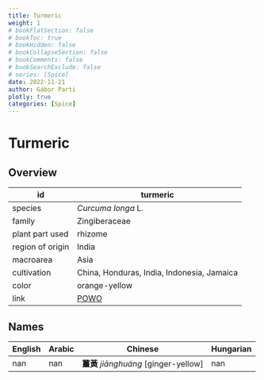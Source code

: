 ```yaml
---
title: Turmeric
weight: 1
# bookFlatSection: false
# bookToc: true
# bookHidden: false
# bookCollapseSection: false
# bookComments: false
# bookSearchExclude: false
# series: [Spice]
date: 2022-11-21
author: Gábor Parti
plotly: true
categories: [Spice]
---
```


# Turmeric

## Overview

|       id       |                      turmeric                     |
|----------------|---------------------------------------------------|
|     species    |                 *Curcuma longa* L.                |
|     family     |                   Zingiberaceae                   |
| plant part used|                      rhizome                      |
|region of origin|                       India                       |
|    macroarea   |                        Asia                       |
|   cultivation  |     China, Honduras, India, Indonesia, Jamaica    |
|      color     |                   orange-yellow                   |
|      link      |[POWO](https://powo.science.kew.org/taxon/796451-1)|

 ## Names
|English|Arabic|              Chinese              |Hungarian|
|-------|------|-----------------------------------|---------|
|  nan  |  nan |**薑黃** *jiānghuáng* [ginger-yellow]|   nan   |